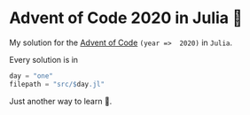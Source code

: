 # Advent of Code 2020 in Julia 🎄

My solution for the [Advent of Code](https://adventofcode.com/) `(year =>  2020)` in `Julia`.

Every solution is in 

```julia
day = "one"
filepath = "src/$day.jl"
```

Just another way to learn 🦉.

